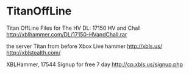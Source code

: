 TitanOffLine
============

Titan OffLine Files 
for The HV DL: 17150 HV and Chall 
http://xblhammer.com/DL/17150-HVandChall.rar


the server Titan from before Xbox Live hammer
http://xbls.us/
http://xblstealth.com/

XBLHammer, 17544
Signup for free 7 day
http://cp.xbls.us/signup.php
